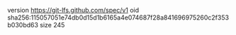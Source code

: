 version https://git-lfs.github.com/spec/v1
oid sha256:115057051e74db0d15d1b6165a4e074687f28a841696975260c2f353b030bd63
size 245
